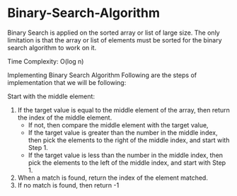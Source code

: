 # Binary-Search-Algorithm

Binary Search is applied on the sorted array or list of large size. The only limitation is that the array or list of elements must be sorted for the binary search algorithm to work on it.

Time Complexity: O(log n)

Implementing Binary Search Algorithm
Following are the steps of implementation that we will be following:

Start with the middle element:
1. If the target value is equal to the middle element of the array, then return the index of the middle element.
    - If not, then compare the middle element with the target value,
    - If the target value is greater than the number in the middle index, then pick the elements to the right of the middle index, and start with Step 1.
    - If the target value is less than the number in the middle index, then pick the elements to the left of the middle index, and start with Step 1.
2. When a match is found, return the index of the element matched.
3. If no match is found, then return -1
